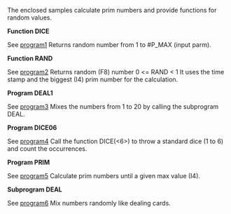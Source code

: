 The enclosed samples calculate prim numbers and provide functions for random values.

**Function DICE**

See [program1](program1.txt)
Returns random number from 1 to #P_MAX (input parm).


**Function RAND**

See [program2](program2.txt)
Returns random (F8) number 0 <= RAND < 1
It uses the time stamp and the biggest (I4) prim number for the calculation.


**Program DEAL1**

See [program3](program3.txt)
Mixes the numbers from 1 to 20 by calling the subprogram DEAL.


**Program DICE06**

See [program4](program4.txt)
Call the function DICE(<6>) to throw a standard dice (1 to 6) and count the occurrences.


**Program PRIM**

See [program5](program5.txt)
Calculate prim numbers until a given max value (I4).


**Subprogram DEAL**

See [program6](program6.txt)
Mix numbers randomly like dealing cards.